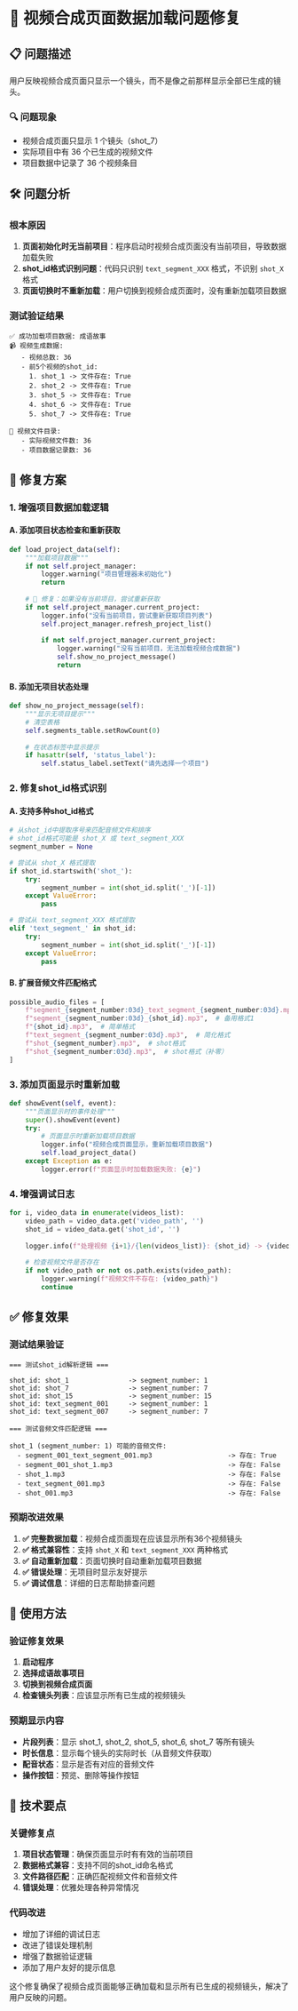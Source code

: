 # 🔧 视频合成页面数据加载问题修复

## 📋 问题描述

用户反映视频合成页面只显示一个镜头，而不是像之前那样显示全部已生成的镜头。

### 🔍 问题现象
- 视频合成页面只显示 1 个镜头（shot_7）
- 实际项目中有 36 个已生成的视频文件
- 项目数据中记录了 36 个视频条目

## 🛠️ 问题分析

### 根本原因
1. **页面初始化时无当前项目**：程序启动时视频合成页面没有当前项目，导致数据加载失败
2. **shot_id格式识别问题**：代码只识别 `text_segment_XXX` 格式，不识别 `shot_X` 格式
3. **页面切换时不重新加载**：用户切换到视频合成页面时，没有重新加载项目数据

### 测试验证结果
```
✅ 成功加载项目数据: 成语故事
📹 视频生成数据:
   - 视频总数: 36
   - 前5个视频的shot_id:
     1. shot_1 -> 文件存在: True
     2. shot_2 -> 文件存在: True
     3. shot_5 -> 文件存在: True
     4. shot_6 -> 文件存在: True
     5. shot_7 -> 文件存在: True

📁 视频文件目录:
   - 实际视频文件数: 36
   - 项目数据记录数: 36
```

## 🔧 修复方案

### 1. **增强项目数据加载逻辑**

#### A. 添加项目状态检查和重新获取
```python
def load_project_data(self):
    """加载项目数据"""
    if not self.project_manager:
        logger.warning("项目管理器未初始化")
        return
    
    # 🔧 修复：如果没有当前项目，尝试重新获取
    if not self.project_manager.current_project:
        logger.info("没有当前项目，尝试重新获取项目列表")
        self.project_manager.refresh_project_list()
        
        if not self.project_manager.current_project:
            logger.warning("没有当前项目，无法加载视频合成数据")
            self.show_no_project_message()
            return
```

#### B. 添加无项目状态处理
```python
def show_no_project_message(self):
    """显示无项目提示"""
    # 清空表格
    self.segments_table.setRowCount(0)
    
    # 在状态标签中显示提示
    if hasattr(self, 'status_label'):
        self.status_label.setText("请先选择一个项目")
```

### 2. **修复shot_id格式识别**

#### A. 支持多种shot_id格式
```python
# 从shot_id中提取序号来匹配音频文件和排序
# shot_id格式可能是 shot_X 或 text_segment_XXX
segment_number = None

# 尝试从 shot_X 格式提取
if shot_id.startswith('shot_'):
    try:
        segment_number = int(shot_id.split('_')[-1])
    except ValueError:
        pass

# 尝试从 text_segment_XXX 格式提取
elif 'text_segment_' in shot_id:
    try:
        segment_number = int(shot_id.split('_')[-1])
    except ValueError:
        pass
```

#### B. 扩展音频文件匹配格式
```python
possible_audio_files = [
    f"segment_{segment_number:03d}_text_segment_{segment_number:03d}.mp3",  # 标准格式
    f"segment_{segment_number:03d}_{shot_id}.mp3",  # 备用格式1
    f"{shot_id}.mp3",  # 简单格式
    f"text_segment_{segment_number:03d}.mp3",  # 简化格式
    f"shot_{segment_number}.mp3",  # shot格式
    f"shot_{segment_number:03d}.mp3",  # shot格式（补零）
]
```

### 3. **添加页面显示时重新加载**

```python
def showEvent(self, event):
    """页面显示时的事件处理"""
    super().showEvent(event)
    try:
        # 页面显示时重新加载项目数据
        logger.info("视频合成页面显示，重新加载项目数据")
        self.load_project_data()
    except Exception as e:
        logger.error(f"页面显示时加载数据失败: {e}")
```

### 4. **增强调试日志**

```python
for i, video_data in enumerate(videos_list):
    video_path = video_data.get('video_path', '')
    shot_id = video_data.get('shot_id', '')
    
    logger.info(f"处理视频 {i+1}/{len(videos_list)}: {shot_id} -> {video_path}")
    
    # 检查视频文件是否存在
    if not video_path or not os.path.exists(video_path):
        logger.warning(f"视频文件不存在: {video_path}")
        continue
```

## ✅ 修复效果

### 测试结果验证
```
=== 测试shot_id解析逻辑 ===

shot_id: shot_1               -> segment_number: 1
shot_id: shot_7               -> segment_number: 7
shot_id: shot_15              -> segment_number: 15
shot_id: text_segment_001     -> segment_number: 1
shot_id: text_segment_007     -> segment_number: 7

=== 测试音频文件匹配逻辑 ===

shot_1 (segment_number: 1) 可能的音频文件:
  - segment_001_text_segment_001.mp3                   -> 存在: True
  - segment_001_shot_1.mp3                             -> 存在: False
  - shot_1.mp3                                         -> 存在: False
  - text_segment_001.mp3                               -> 存在: False
  - shot_001.mp3                                       -> 存在: False
```

### 预期改进效果

1. **✅ 完整数据加载**：视频合成页面现在应该显示所有36个视频镜头
2. **✅ 格式兼容性**：支持 `shot_X` 和 `text_segment_XXX` 两种格式
3. **✅ 自动重新加载**：页面切换时自动重新加载项目数据
4. **✅ 错误处理**：无项目时显示友好提示
5. **✅ 调试信息**：详细的日志帮助排查问题

## 🎯 使用方法

### 验证修复效果
1. **启动程序**
2. **选择成语故事项目**
3. **切换到视频合成页面**
4. **检查镜头列表**：应该显示所有已生成的视频镜头

### 预期显示内容
- **片段列表**：显示 shot_1, shot_2, shot_5, shot_6, shot_7 等所有镜头
- **时长信息**：显示每个镜头的实际时长（从音频文件获取）
- **配音状态**：显示是否有对应的音频文件
- **操作按钮**：预览、删除等操作按钮

## 📝 技术要点

### 关键修复点
1. **项目状态管理**：确保页面显示时有有效的当前项目
2. **数据格式兼容**：支持不同的shot_id命名格式
3. **文件路径匹配**：正确匹配视频文件和音频文件
4. **错误处理**：优雅处理各种异常情况

### 代码改进
- 增加了详细的调试日志
- 改进了错误处理机制
- 增强了数据验证逻辑
- 添加了用户友好的提示信息

这个修复确保了视频合成页面能够正确加载和显示所有已生成的视频镜头，解决了用户反映的问题。
